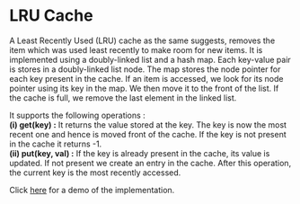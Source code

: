 # LRU Cache
A Least Recently Used (LRU) cache as the same suggests, removes the item which was used least recently to make room for new items.
It is implemented using a doubly-linked list and a hash map. Each key-value pair is stores in a doubly-linked list node. The map stores the node pointer for each key present in the cache. If an item is accessed, we look for its node pointer using its key in the map. We then move it to the front of the list. If the cache is full, we remove the last element in the linked list. 


It supports the following operations : <br/>
**(i) get(key) :** It returns the value stored at the key. The key is now the most recent one and hence is moved front of the cache. If the key is not present in the cache it returns -1. <br/>
**(ii) put(key, val) :** If the key is already present in the cache, its value is updated. If not present we create an entry in the cache. After this operation, the current key is the most recently accessed. <br/>

Click [here](https://LRU-Cache.srikant95.repl.run) for a demo of the implementation.
